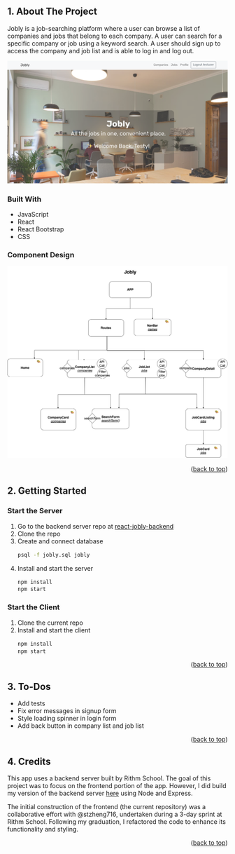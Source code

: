 <a id="readme-top"></a>

<!-- TABLE OF CONTENTS -->
<!-- <details>
  <summary>Table of Contents</summary>
  <ol>
    <li>
      <a href="#about-the-project">About The Project</a>
      <ul>
        <li><a href="#built-with">Built With</a></li>
        <li><a href="#component-design">Component Design</a></li>
        </ul>
    </li>
    <li>
      <a href="#getting-started">Getting Started</a>
      <ul>
        <li><a href="#start-the-server">Start the Server</a></li>
        <li><a href="#start-the-client">Start the Client</a></li>
      </ul>
    </li>
       <li><a href="#todos">To-Dos</a></li>
    <li><a href="#credits">Credits</a></li>
  </ol>
</details>

<!-- ABOUT THE PROJECT -->

## 1. About The Project

Jobly is a job-searching platform where a user can browse a list of companies and jobs that belong to each company. A user can search for a specific company or job using a keyword search. A user should sign up to access the company and job list and is able to log in and log out.

[![Product Name Screen Shot][product-screenshot]](https://jobly-mkim.surge.sh/)

### Built With

- JavaScript
- React
- React Bootstrap
- CSS

### Component Design

![Component Design Screen Shot][component-design]

<p align="right">(<a href="#readme-top">back to top</a>)</p>

<!-- GETTING STARTED -->

## 2. Getting Started

### Start the Server

1. Go to the backend server repo at [react-jobly-backend](https://github.com/mrnkim/react-jobly-backend)
2. Clone the repo
3. Create and connect database
   ```sh
   psql -f jobly.sql jobly
   ```
4. Install and start the server
   ```sh
   npm install
   npm start
   ```

### Start the Client

1. Clone the current repo
2. Install and start the client
   ```sh
   npm install
   npm start
   ```

<p align="right">(<a href="#readme-top">back to top</a>)</p>

<!-- ROADMAP -->

## 3. To-Dos

- Add tests
- Fix error messages in signup form
- Style loading spinner in login form
- Add back button in company list and job list

<p align="right">(<a href="#readme-top">back to top</a>)</p>

<!-- CREDITS -->

## 4. Credits

This app uses a backend server built by Rithm School. The goal of this project was to focus on the frontend portion of the app. However, I did build my version of the backend server [here](https://github.com/mrnkim/express-jobly) using Node and Express.

The initial construction of the frontend (the current repository) was a collaborative effort with @stzheng716, undertaken during a 3-day sprint at Rithm School. Following my graduation, I refactored the code to enhance its functionality and styling.

<p align="right">(<a href="#readme-top">back to top</a>)</p>

[product-screenshot]: public/Screenshot.png
[component-design]: public/component-design.png
